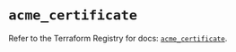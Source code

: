# `acme_certificate`

Refer to the Terraform Registry for docs: [`acme_certificate`](https://registry.terraform.io/providers/vancluever/acme/2.25.0/docs/resources/certificate).
